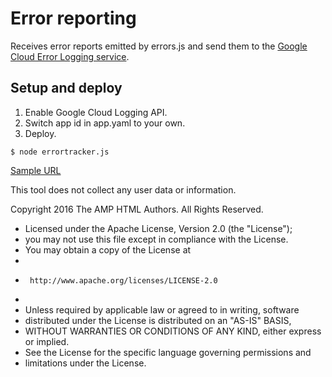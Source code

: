 # Error reporting

Receives error reports emitted by errors.js and send them to the
[Google Cloud Error Logging service](https://cloud.google.com/error-reporting/).

## Setup and deploy

1. Enable Google Cloud Logging API.
2. Switch app id in app.yaml to your own.
3. Deploy.

```
$ node errortracker.js
```

[Sample URL](https://goo.gl/dKvgfk)

This tool does not collect any user data or information. 

Copyright 2016 The AMP HTML Authors. All Rights Reserved.
 * Licensed under the Apache License, Version 2.0 (the "License");
 * you may not use this file except in compliance with the License.
 * You may obtain a copy of the License at
 *
 *      http://www.apache.org/licenses/LICENSE-2.0
 *
 * Unless required by applicable law or agreed to in writing, software
 * distributed under the License is distributed on an "AS-IS" BASIS,
 * WITHOUT WARRANTIES OR CONDITIONS OF ANY KIND, either express or implied.
 * See the License for the specific language governing permissions and
 * limitations under the License.